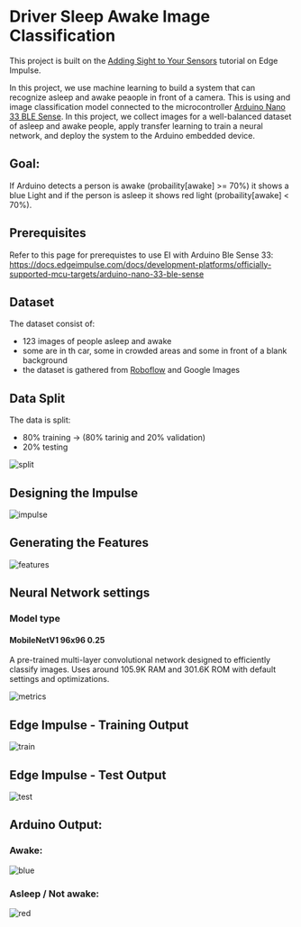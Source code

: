 # Driver Sleep Awake Image Classification

This project is built on the [Adding Sight to Your Sensors](https://docs.edgeimpulse.com/docs/tutorials/end-to-end-tutorials/image-classification) tutorial on Edge Impulse.

In this project, we use machine learning to build a system that can recognize asleep and awake peaople in front of a camera. This is using and image classification model connected to the microcontroller [Arduino Nano 33 BLE Sense](https://store-usa.arduino.cc/products/arduino-nano-33-ble-sense). In this project, we collect images for a well-balanced dataset of asleep and awake people, apply transfer learning to train a neural network, and deploy the system to the Arduino embedded device. 

## Goal: 

If Arduino detects a person is awake (probaility[awake] >= 70%) it shows a blue Light and if the person is asleep it shows red light (probaility[awake] < 70%).

## Prerequisites

Refer to this page for prerequistes to use EI with Arduino Ble Sense 33: https://docs.edgeimpulse.com/docs/development-platforms/officially-supported-mcu-targets/arduino-nano-33-ble-sense


## Dataset

The dataset consist of:
* 123 images of people asleep and awake
* some are in th car, some in crowded areas and some in front of a blank background
* the dataset is gathered from [Roboflow](https://universe.roboflow.com/ml-k9qjo/driver-sleep-awake/dataset/6) and Google Images


## Data Split

The data is split:
* 80% training -> (80% tarinig and 20% validation)
* 20% testing

![split](./images/dataSplit.PNG)


## Designing the Impulse

![impulse](./images/impulse.PNG)


## Generating the Features

![features](./images/feautres.PNG)


## Neural Network settings

### Model type

#### MobileNetV1 96x96 0.25

A pre-trained multi-layer convolutional network designed to efficiently classify images. Uses around 105.9K RAM and 301.6K ROM with default settings and optimizations.

![metrics](./images/modelMetrics.PNG)


## Edge Impulse - Training Output
![train](./images/trainingResults.PNG)


## Edge Impulse - Test Output

![test](./images/testResults.PNG)

## Arduino Output:


### Awake:

![blue](./images/blue.PNG)


### Asleep / Not awake:

![red](./images/Red1.PNG)
